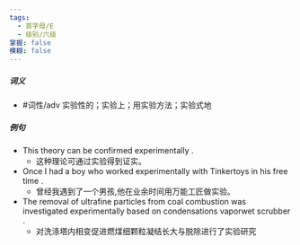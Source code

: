 ```yaml
---
tags:
  - 首字母/E
  - 级别/六级
掌握: false
模糊: false
---
```

##### 词义
- #词性/adv  实验性的；实验上；用实验方法；实验式地
##### 例句
- This theory can be confirmed experimentally .
	- 这种理论可通过实验得到证实。
- Once I had a boy who worked experimentally with Tinkertoys in his free time .
	- 曾经我遇到了一个男孩,他在业余时间用万能工匠做实验。
- The removal of ultrafine particles from coal combustion was investigated experimentally based on condensations vaporwet scrubber .
	- 对洗涤塔内相变促进燃煤细颗粒凝结长大与脱除进行了实验研究
